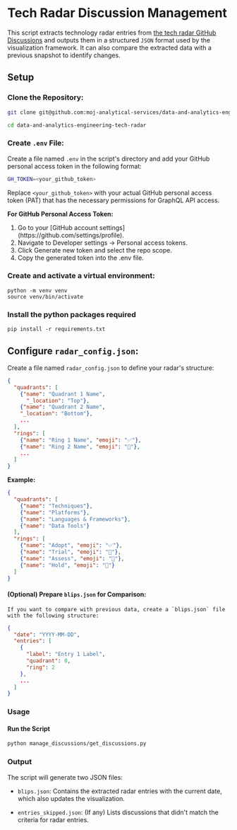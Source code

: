 # Tech Radar Discussion Management

This script extracts technology radar entries from [the tech radar GitHub Discussions](https://github.com/moj-analytical-services/data-and-analytics-engineering-tech-radar/discussions) and outputs them in a structured `JSON` format used by the visualization framework. It can also compare the extracted data with a previous snapshot to identify changes.



## Setup

### Clone the Repository:

```bash
git clone git@github.com:moj-analytical-services/data-and-analytics-engineering-tech-radar.git
```
```bash
cd data-and-analytics-engineering-tech-radar
```
### Create `.env` File: 

Create a file named `.env` in the script's directory and add your GitHub personal access token in the following format:
```bash
GH_TOKEN=<your_github_token>
```
Replace `<your_github_token>` with your actual GitHub personal access token (PAT) that has the necessary permissions for GraphQL API access.

**For GitHub Personal Access Token:**
<ol>
<li> Go to your [GitHub account settings](https://github.com/settings/profile). </li> 
<li> Navigate to Developer settings -> Personal access tokens. </li>
<li> Click Generate new token and select the repo scope. </li>
<li> Copy the generated token into the .env file. </li> 

</ol>

### Create and activate a virtual environment:

```
python -m venv venv
source venv/bin/activate
```
### Install the python packages required


```pythpn
pip install -r requirements.txt
```

## Configure `radar_config.json`: 
Create a file named `radar_config.json` to define your radar's structure:

```json
{
  "quadrants": [
    {"name": "Quadrant 1 Name",
      "_location": "Top"},
    {"name": "Quadrant 2 Name",
    "_location": "Bottom"},
    ...
  ],
  "rings": [
    {"name": "Ring 1 Name", "emoji": "✅"},
    {"name": "Ring 2 Name", "emoji": "🧪"},
    ...
  ]
}
```

**Example:**
```json
{
  "quadrants": [
    {"name": "Techniques"},
    {"name": "Platforms"},
    {"name": "Languages & Frameworks"},
    {"name": "Data Tools"}
  ],
  "rings": [
    {"name": "Adopt", "emoji": "✅"},
    {"name": "Trial", "emoji": "🧪"},
    {"name": "Assess", "emoji": "🔎"},
    {"name": "Hold", "emoji": "🛑"}
  ]
}
```

#### (Optional) Prepare `blips.json` for Comparison:

    If you want to compare with previous data, create a `blips.json` file with the following structure:

```json
{
  "date": "YYYY-MM-DD",
  "entries": [
    {
      "label": "Entry 1 Label",
      "quadrant": 0, 
      "ring": 2 
    },
    ...
  ]
}
```

### Usage

#### Run the Script
```bash
python manage_discussions/get_discussions.py
```
### Output

The script will generate two JSON files:

- `blips.json`: Contains the extracted radar entries with the current date, which also updates the visualization.

- `entries_skipped.json`: (If any) Lists discussions that didn't match the criteria for radar entries.
</ol>